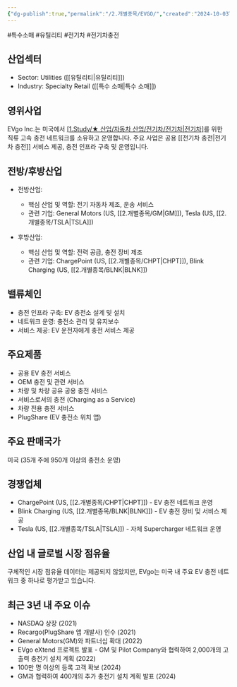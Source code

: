 ```yaml
---
{"dg-publish":true,"permalink":"/2.개별종목/EVGO/","created":"2024-10-03T21:19:53.108+09:00","updated":"2025-07-29T21:37:04.638+09:00"}
---
```


#특수소매 #유틸리티 #전기차 #전기차충전 

## 산업섹터

- Sector: Utilities ([[유틸리티\|유틸리티]])
- Industry: Specialty Retail ([[특수 소매\|특수 소매]])

## 영위사업

EVgo Inc.는 미국에서 [[1.Study/★ 산업/자동차 산업/전기차/전기차\|전기차]](EV)를 위한 직류 고속 충전 네트워크를 소유하고 운영합니다. 주요 사업은 공용 [[전기차 충전\|전기차 충전]] 서비스 제공, 충전 인프라 구축 및 운영입니다.

## 전방/후방산업

- 전방산업:
    
    - 핵심 산업 및 역할: 전기 자동차 제조, 운송 서비스
    - 관련 기업: General Motors (US, [[2.개별종목/GM\|GM]]), Tesla (US, [[2.개별종목/TSLA\|TSLA]])
    
- 후방산업:
    
    - 핵심 산업 및 역할: 전력 공급, 충전 장비 제조
    - 관련 기업: ChargePoint (US, [[2.개별종목/CHPT\|CHPT]]), Blink Charging (US, [[2.개별종목/BLNK\|BLNK]])
    

## 밸류체인

- 충전 인프라 구축: EV 충전소 설계 및 설치
- 네트워크 운영: 충전소 관리 및 유지보수
- 서비스 제공: EV 운전자에게 충전 서비스 제공

## 주요제품

- 공용 EV 충전 서비스
- OEM 충전 및 관련 서비스
- 차량 및 차량 공유 공용 충전 서비스
- 서비스로서의 충전 (Charging as a Service)
- 차량 전용 충전 서비스
- PlugShare (EV 충전소 위치 앱)

## 주요 판매국가

미국 (35개 주에 950개 이상의 충전소 운영)

## 경쟁업체

- ChargePoint (US, [[2.개별종목/CHPT\|CHPT]]) - EV 충전 네트워크 운영
- Blink Charging (US, [[2.개별종목/BLNK\|BLNK]]) - EV 충전 장비 및 서비스 제공
- Tesla (US, [[2.개별종목/TSLA\|TSLA]]) - 자체 Supercharger 네트워크 운영

## 산업 내 글로벌 시장 점유율

구체적인 시장 점유율 데이터는 제공되지 않았지만, EVgo는 미국 내 주요 EV 충전 네트워크 중 하나로 평가받고 있습니다.

## 최근 3년 내 주요 이슈

- NASDAQ 상장 (2021)
- Recargo(PlugShare 앱 개발사) 인수 (2021)
- General Motors(GM)와 파트너십 확대 (2022)
- EVgo eXtend 프로젝트 발표 - GM 및 Pilot Company와 협력하여 2,000개의 고출력 충전기 설치 계획 (2022)
- 100만 명 이상의 등록 고객 확보 (2024)
- GM과 협력하여 400개의 추가 충전기 설치 계획 발표 (2024)